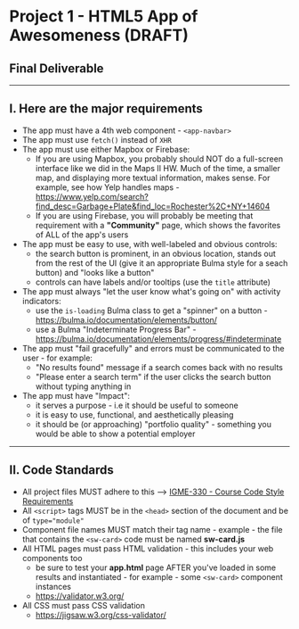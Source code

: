 # Project 1 - HTML5 App of Awesomeness (DRAFT)
## Final Deliverable

<hr>

## I. Here are the major requirements
- The app must have a 4th web component - `<app-navbar>`
- The app must use `fetch()` instead of `XHR`
- The app must use either Mapbox or Firebase:
  - If you are using Mapbox, you probably should NOT do a full-screen interface like we did in the Maps II HW. Much of the time, a smaller map, and displaying more textual information, makes sense. For example, see how Yelp handles maps - https://www.yelp.com/search?find_desc=Garbage+Plate&find_loc=Rochester%2C+NY+14604
  - If you are using Firebase, you will probably be meeting that requirement with a **"Community"** page, which shows the favorites of ALL of the app's users
- The app must be easy to use, with well-labeled and obvious controls:
  - the search button is prominent, in an obvious location, stands out from the rest of the UI (give it an appropriate Bulma style for a seach button) and "looks like a button"
  - controls can have labels and/or tooltips (use the `title` attribute)
- The app must always "let the user know what's going on" with activity indicators:
  - use the `is-loading` Bulma class to get a "spinner" on a button - https://bulma.io/documentation/elements/button/
  - use a Bulma "Indeterminate Progress Bar" - https://bulma.io/documentation/elements/progress/#indeterminate
- The app must "fail gracefully" and errors must be communicated to the user - for example:
  - "No results found" message if a search comes back with no results
  - "Please enter a search term" if the user clicks the search button without typing anything in
- The app must have "Impact":
  - it serves a purpose - i.e it should be useful to someone
  - it is easy to use, functional, and aesthetically pleasing
  - it should be (or approaching) "portfolio quality" - something you would be able to show a potential employer

<hr>

## II. Code Standards
- All project files MUST adhere to this --> [IGME-330 - Course Code Style Requirements](330-code-style.md) 
- All `<script>` tags MUST be in the `<head>` section of the document and be of `type="module"`
- Component file names MUST match their tag name - example - the file that contains the `<sw-card>` code must be named **sw-card.js**
- All HTML pages must pass HTML validation - this includes your web components too
  - be sure to test your **app.html** page AFTER you've loaded in some results and instantiated - for example - some `<sw-card>` component instances 
  - https://validator.w3.org/
- All CSS must pass CSS validation
  - https://jigsaw.w3.org/css-validator/
